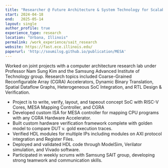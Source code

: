 ```yaml
---
title: "Researcher @ Future Architecture & System Technology for Scalable Computing (FAST) Laboratory, UIUC"
start: 2024-04-18
end:   2025-05-14
layout: single
author_profile: true
experience_type: research
location: "Urbana, Illinois"
permalink: /work_experience/sait_research
website: https://fast.ece.illinois.edu/
paperurl: 'http://soumilsg.github.io/publication/MESA'
---
```


Worked on joint projects with a computer architecture research lab under Professor Nam Sung Kim and the Samsung Advanced Institute of Technology group. Research topics included Coarse-Grained Reconfigurable Array (CGRA) Accelerators, Dynamic Binary Translation, Spatial Dataflow Graphs, Heterogeneous SoC Integration, and RTL Design & Verification.

<!--more-->

- Project is to write, verify, layout, and tapeout concept SoC with RISC-V Cores, MESA Mapping Controller, and CGRA
- Developed custom ISA for MESA controller for mapping CPU programs with any CGRA Hardware Accelerator.
- Built custom hardware verification framework complete with golden model to compare DUT v. gold execution traces.
- Verified HDL modules for multiple IPs including modules on AXI protocol integration and Register Files.
- Deployed and validated HDL code through ModelSim, Verilator simulation, and Vivado software.
- Participated in weekly scrums with Samsung SAIT group, developing strong teamwork and communication skills.
